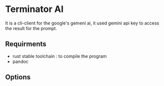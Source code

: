 # Terminator AI

It is a cli-client for the google's gemeni ai, it used gemini api key to access the result for the prompt.

## Requirments

- rust stable toolchain : to compile the program
- pandoc

## Options


